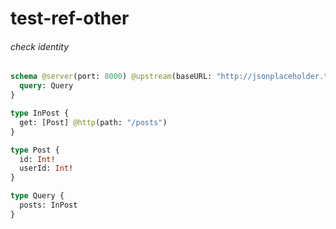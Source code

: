 # test-ref-other

###### check identity

####
```graphql @server
schema @server(port: 8000) @upstream(baseURL: "http://jsonplaceholder.typicode.com") {
  query: Query
}

type InPost {
  get: [Post] @http(path: "/posts")
}

type Post {
  id: Int!
  userId: Int!
}

type Query {
  posts: InPost
}
```
